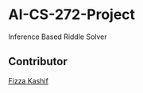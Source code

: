 # AI-CS-272-Project
Inference Based Riddle Solver
 ## Contributor
 [Fizza Kashif](https://github.com/fizza49)
